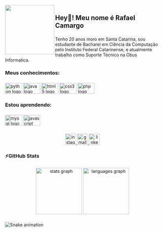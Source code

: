 <img align="left" height="160" src="http://www.lalocadelosgatos.com/wp-content/uploads/2010/10/gato-tecladoo.gif"  />

###

<h2 align="left">Hey👋! Meu nome é Rafael Camargo</h2>

###

<p align="left">Tenho 20 anos moro em Santa Catarina, sou estudante de Bacharel em Ciência da Computação pelo Instituto Federal Catarinense, e atualmente trabalho como Suporte Técnico na Obus Informatica.</p>

###

<p align="left"></p>

###

<h3 align="left">Meus conhecimentos:</h3>

###

<div align="left">
  <img src="https://cdn.jsdelivr.net/gh/devicons/devicon/icons/python/python-original.svg" height="35" width="55" alt="python logo"  />
  <img src="https://cdn.jsdelivr.net/gh/devicons/devicon/icons/java/java-original.svg" height="35" width="55" alt="java logo"  />
  <img src="https://cdn.jsdelivr.net/gh/devicons/devicon/icons/html5/html5-original.svg" height="35" width="55" alt="html5 logo"  />
  <img src="https://cdn.jsdelivr.net/gh/devicons/devicon/icons/css3/css3-original.svg" height="35" width="55" alt="css3 logo"  />
  <img src="https://cdn.jsdelivr.net/gh/devicons/devicon/icons/php/php-plain.svg" height="35" width="55" alt="php logo"  />
</div>

###

<h3 align="left">Estou aprendendo:</h3>

###

<div align="left">
  <img src="https://cdn.jsdelivr.net/gh/devicons/devicon/icons/mysql/mysql-original.svg" height="35" width="55" alt="mysql logo"  />
  <img src="https://cdn.jsdelivr.net/gh/devicons/devicon/icons/javascript/javascript-original.svg" height="35" width="55" alt="javascript logo"  />
</div>

###

<div align="center">
  <a href="https://www.instagram.com/rafandoo/" target="_blank">
    <img src="https://img.shields.io/static/v1?message=Instagram&logo=instagram&label=&color=E4405F&logoColor=white&labelColor=&style=for-the-badge" height="35" alt="instagram logo"  />
  </a>
  <a href="mailto:rafaelcamargo.inf@gmail.com" target="_blank">
    <img src="https://img.shields.io/static/v1?message=Gmail&logo=gmail&label=&color=D14836&logoColor=white&labelColor=&style=for-the-badge" height="35" alt="gmail logo"  />
  </a>
  <a href="https://www.linkedin.com/in/rafael-jos%C3%A9-camargo-bekhauser-801630186/" target="_blank">
    <img src="https://img.shields.io/static/v1?message=LinkedIn&logo=linkedin&label=&color=0077B5&logoColor=white&labelColor=&style=for-the-badge" height="35" alt="linkedin logo"  />
  </a>
</div>

###

<h3 align="left">⚡GitHub Stats</h3>

###

<div align="center">
  <img src="https://github-readme-stats.vercel.app/api?hide_title=false&hide_rank=false&show_icons=true&include_all_commits=true&count_private=true&disable_animations=false&theme=aura_dark&locale=en&hide_border=false&username=rafandoo" height="150" alt="stats graph"  />
  <img src="https://github-readme-stats.vercel.app/api/top-langs?locale=en&hide_title=false&layout=compact&card_width=320&langs_count=6&theme=aura_dark&hide_border=false&username=rafandoo" height="150" alt="languages graph"  />
</div>

###

<img href="https://raw.githubusercontent.com/rafandoo/rafandoo/blob/output/snake.svg" alt="Snake animation" />

###

